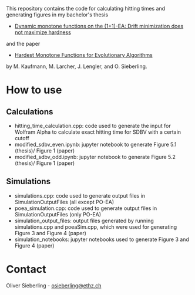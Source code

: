 This repository contains the code for calculating hitting times and generating figures in my bachelor's thesis 

 - [Dynamic monotone functions on the (1+1)-EA: Drift minimization does not maximize hardness](https://polybox.ethz.ch/index.php/s/jkGGklDlNdYuz0b)
  
and the paper 
- [Hardest Monotone Functions for Evolutionary Algorithms](https://arxiv.org/abs/2311.07438)
  
by M. Kaufmann, M. Larcher, J. Lengler, and O. Sieberling.

# How to use
## Calculations
- hitting_time_calculation.cpp: code used to generate the input for Wolfram Alpha to calculate exact hitting time for SDBV with a certain cutoff
- modified_sdbv_even.ipynb: jupyter notebook to generate Figure 5.1 (thesis)/ Figure 1 (paper)
- modified_sdbv_odd.ipynb: jupyter notebook to generate Figure 5.2 (thesis)/ Figure 1 (paper)
  
## Simulations
- simulations.cpp: code used to generate output files in SimulationOutputFiles (all except PO-EA)
- poea_simulation.cpp: code used to generate output files in SimulationOutputFiles (only PO-EA)
- simulation_output_files: output files generated by running simulations.cpp and poeaSim.cpp, which were used for generating Figure 3 and Figure 4 (paper)
- simulation_notebooks: jupyter notebooks used to generate Figure 3 and Figure 4 (paper)


# Contact
Oliver Sieberling - osieberling@ethz.ch
